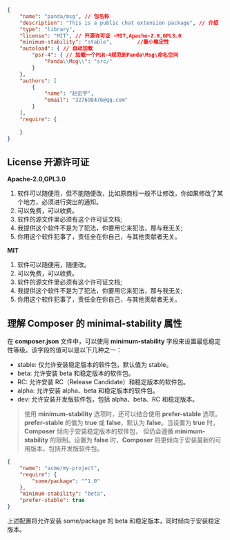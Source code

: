 ```json
{
    "name": "panda/msg", // 包名称
    "description": "This is a public chat extension package", // 介绍
    "type": "library",
    "license": "MIT", // 开源许可证 -MIT,Apache-2.0,GPL3.0
    "minimum-stability": "stable",        //最小稳定性
    "autoload": { // 自动加载
        "psr-4": { // 加载一个PSR-4规范到Panda\Msg\命名空间
            "Panda\\Msg\\": "src/"
        }
    },
    "authors": [
        {
            "name": "赵宏宇",
            "email": "327698476@qq.com"
        }
    ],
    "require": {
      
    }
}

```
## License 开源许可证
**Apache-2.0,GPL3.0**
1. 软件可以随便用，但不能随便改，比如原商标一般不让修改，你如果修改了某个地方，必须进行突出的通知。
2. 可以免费，可以收费。
3. 软件的源文件里必须有这个许可证文档;
4. 我提供这个软件不是为了犯法，你要用它来犯法，那与我无关;
5. 你用这个软件犯事了，责任全在你自己，与其他贡献者无关。

**MIT**
1. 软件可以随便用，随便改。
2. 可以免费，可以收费。
3. 软件的源文件里必须有这个许可证文档;
4. 我提供这个软件不是为了犯法，你要用它来犯法，那与我无关;
5. 你用这个软件犯事了，责任全在你自己，与其他贡献者无关。

## 理解 Composer 的 minimal-stability 属性
在 **composer.json** 文件中，可以使用 **minimum-stability** 字段来设置最低稳定性等级。该字段的值可以是以下几种之一：
* stable: 仅允许安装稳定版本的软件包，默认值为 stable。
* beta: 允许安装 beta 和稳定版本的软件包。
* RC: 允许安装 RC（Release Candidate）和稳定版本的软件包。
* alpha: 允许安装 alpha、beta 和稳定版本的软件包。
* dev: 允许安装开发版软件包，包括 alpha、beta、RC 和稳定版本。

>使用 **minimum-stability** 选项时，还可以结合使用 **prefer-stable** 选项。**prefer-stable**
> 的值为 **true** 或 **false**，默认为 **false**。当设置为 **true** 时，**Composer** 倾向于安装稳定版本的软件包，
> 但仍会遵循 **minimum-stability** 的限制。设置为 **false** 时，**Composer** 将更倾向于安装最新的可用版本，包括开发版软件包。

```json
{
    "name": "acme/my-project",
    "require": {
        "some/package": "^1.0"
    },
    "minimum-stability": "beta",
    "prefer-stable": true
}
```
上述配置将允许安装 some/package 的 beta 和稳定版本，同时倾向于安装稳定版本。

